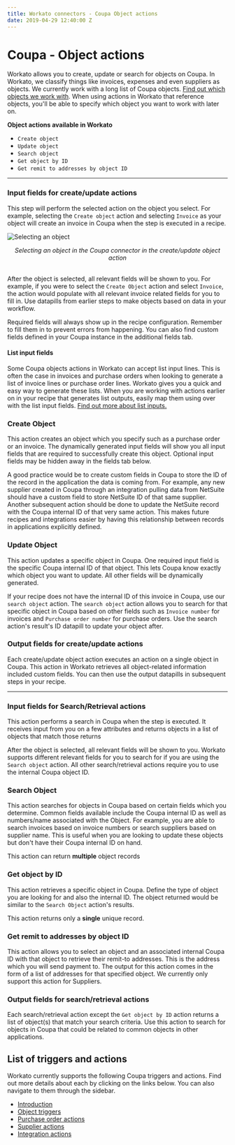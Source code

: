 ```yaml
---
title: Workato connectors - Coupa Object actions
date: 2019-04-29 12:40:00 Z
---
```


# Coupa - Object actions
Workato allows you to create, update or search for objects on Coupa. In Workato, we classify things like invoices, expenses and even suppliers as objects. We currently work with a long list of Coupa objects. [Find out which objects we work with](/connectors/coupa/introduction.md#objects). When using actions in Workato that reference objects, you'll be able to specify which object you want to work with later on.

**Object actions available in Workato**
- `Create object`
- `Update object`
- `Search object`
- `Get object by ID`
- `Get remit to addresses by object ID`

____________

### Input fields for create/update actions
This step will perform the selected action on the object you select. For example, selecting the `Create object` action and selecting `Invoice` as your object will create an invoice in Coupa when the step is executed in a recipe.

![Selecting an object](~@img/coupa/selecting-object.gif)
<center><i>Selecting an object in the Coupa connector in the create/update object action</i></center>
<br>

After the object is selected, all relevant fields will be shown to you. For example, if you were to select the `Create Object` action and select `Invoice`, the action would populate with all relevant invoice related fields for you to fill in. Use datapills from earlier steps to make objects based on data in your workflow.

Required fields will always show up in the recipe configuration. Remember to fill them in to prevent errors from happening. You can also find custom fields defined in your Coupa instance in the additional fields tab.

#### List input fields
Some Coupa objects actions in Workato can accept list input lines. This is often the case in invoices and purchase orders when looking to generate a list of invoice lines or purchase order lines. Workato gives you a quick and easy way to generate these lists. When you are working with actions earlier on in your recipe that generates list outputs, easily map them using over with the list input fields. [Find out more about list inputs.](/features/list-management.md)

### Create Object
This action creates an object which you specify such as a purchase order or an invoice. The dynamically generated input fields will show you all input fields that are required to successfully create this object. Optional input fields may be hidden away in the fields tab below.

A good practice would be to create custom fields in Coupa to store the ID of the record in the application the data is coming from. For example, any new supplier created in Coupa through an integration pulling data from NetSuite should have a custom field to store NetSuite ID of that same supplier. Another subsequent action should be done to update the NetSuite record with the Coupa internal ID of that very same action. This makes future recipes and integrations easier by having this relationship between records in applications explicitly defined.

### Update Object
This action updates a specific object in Coupa. One required input field is the specific Coupa internal ID of that object. This lets Coupa know exactly which object you want to update. All other fields will be dynamically generated.

If your recipe does not have the internal ID of this invoice in Coupa, use our `search object` action. The `search object` action allows you to search for that specific object in Coupa based on other fields such as `Invoice number` for invoices and `Purchase order number` for purchase orders. Use the search action's result's ID datapill to update your object after.

### Output fields for create/update actions
Each create/update object action executes an action on a single object in Coupa. This action in Workato retrieves all object-related information included custom fields. You can then use the output datapills in subsequent steps in your recipe.

____________

### Input fields for Search/Retrieval actions
This action performs a search in Coupa when the step is executed. It receives input from you on a few attributes and returns objects in a list of objects that match those returns

After the object is selected, all relevant fields will be shown to you. Workato supports different relevant fields for you to search for if you are using the `Search object` action. All other search/retrieval actions require you to use the internal Coupa object ID.

### Search Object
This action searches for objects in Coupa based on certain fields which you determine. Common fields available include the Coupa internal ID as well as numbers/name associated with the Object. For example, you are able to search invoices based on invoice numbers or search suppliers based on supplier name. This is useful when you are looking to update these objects but don't have their Coupa internal ID on hand.

This action can return **multiple** object records

### Get object by ID
This action retrieves a specific object in Coupa. Define the type of object you are looking for and also the internal ID. The object returned would be similar to the `Search Object` action's results.

This action returns only a **single** unique record.

### Get remit to addresses by object ID
This action allows you to select an object and an associated internal Coupa ID with that object to retrieve their remit-to addresses. This is the address which you will send payment to. The output for this action comes in the form of a list of addresses for that specified object. We currently only support this action for Suppliers.

### Output fields for search/retrieval actions
Each search/retrieval action except the `Get object by ID` action returns a list of object(s) that match your search criteria. Use this action to search for objects in Coupa that could be related to common objects in other applications.

## List of triggers and actions
Workato currently supports the following Coupa triggers and actions. Find out more details about each by clicking on the links below. You can also navigate to them through the sidebar.

  * [Introduction](/connectors/coupa/introduction.md)
  * [Object triggers](/connectors/coupa/object-triggers.md)
  * [Purchase order actions](/connectors/coupa/purchase-order-actions.md)
  * [Supplier actions](/connectors/coupa/supplier-actions.md)
  * [Integration actions](/connectors/coupa/integration-action.md)
